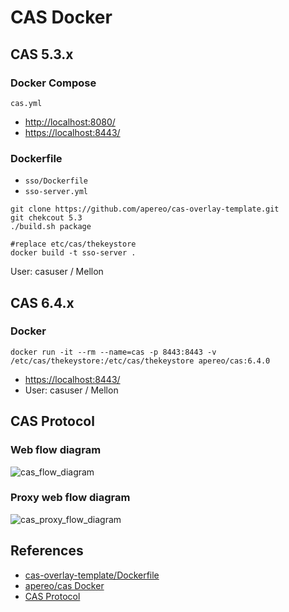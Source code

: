 # CAS Docker

## CAS 5.3.x
### Docker Compose
`cas.yml`

- [http://localhost:8080/](http://localhost:8080/)
- [https://localhost:8443/](https://localhost:8443/)

### Dockerfile
- `sso/Dockerfile`
- `sso-server.yml`

```
git clone https://github.com/apereo/cas-overlay-template.git
git chekcout 5.3
./build.sh package

#replace etc/cas/thekeystore
docker build -t sso-server .
```
User: casuser / Mellon

## CAS 6.4.x
### Docker
```
docker run -it --rm --name=cas -p 8443:8443 -v /etc/cas/thekeystore:/etc/cas/thekeystore apereo/cas:6.4.0
```
- [https://localhost:8443/](https://localhost:8443/)
- User: casuser / Mellon

## CAS Protocol
### Web flow diagram
![cas_flow_diagram](https://apereo.github.io/cas/5.3.x/images/cas_flow_diagram.png)

### Proxy web flow diagram
![cas_proxy_flow_diagram](https://apereo.github.io/cas/5.3.x/images/cas_proxy_flow_diagram.jpg)

## References
- [cas-overlay-template/Dockerfile](https://github.com/apereo/cas-overlay-template/blob/master/Dockerfile)
- [apereo/cas Docker](https://hub.docker.com/r/apereo/cas)
- [CAS Protocol](https://apereo.github.io/cas/5.3.x/protocol/CAS-Protocol.html)